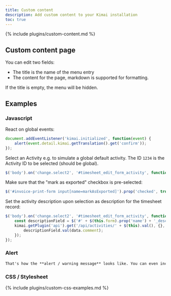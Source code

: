 ```yaml
---
title: Custom content
description: Add custom content to your Kimai installation
toc: true
---
```


{% include plugins/custom-content.md %}  

## Custom content page

You can edit two fields: 
- The title is the name of the menu entry
- The content for the page, markdown is supported for formatting.

If the title is empty, the menu will be hidden.
 
## Examples

### Javascript

React on global events:

```javascript
document.addEventListener('kimai.initialized', function(event) {
    alert(event.detail.kimai.getTranslation().get('confirm'));
});
```

Select an Activity e.g. to simulate a global default activity. The ID `1234` is the Activity ID to be selected (should be global).
```javascript
$('body').on('change.select2', '#timesheet_edit_form_activity', function() { setTimeout( function() { $('#timesheet_edit_form_activity').val('1234').trigger('change'); }, 200 ); });
```

Make sure that the "mark as exported" checkbox is pre-selected: 
```javascript
$('#invoice-print-form input[name=markAsExported]').prop('checked', true);
```

Set the activity description upon selection as description for the timesheet record:
```javascript
$('body').on('change.select2', '#timesheet_edit_form_activity', function() {
    const descriptionField = $('#' + $(this.form).prop('name') + '_description');
    kimai.getPlugin('api').get('/api/activities/' + $(this).val(), {}, function(data) {
        descriptionField.val(data.comment);
    });
});
```

### Alert

```markdown
That's how the **alert / warning message** looks like. You can even include _markdown_ and [links](/en/custom-content-news) !
```

### CSS / Stylesheet

{% include plugins/custom-css-examples.md %}
